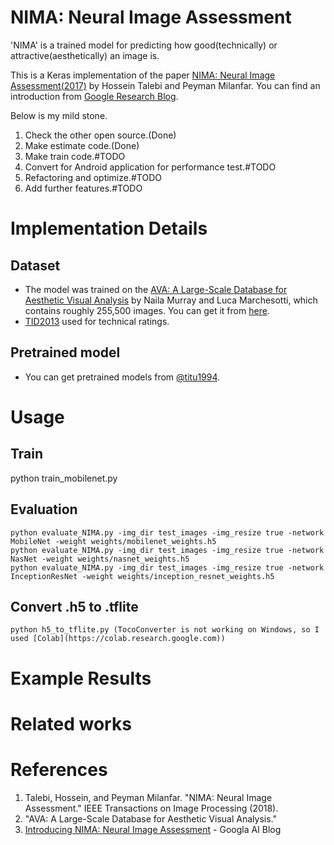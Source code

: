 # NIMA: Neural Image Assessment

'NIMA' is a trained model for predicting how good(technically) or attractive(aesthetically) an image is.

This is a Keras implementation of the paper [NIMA: Neural Image Assessment(2017)](https://arxiv.org/pdf/1709.05424.pdf) by Hossein Talebi and Peyman Milanfar. You can find an introduction from [Google Research Blog](https://ai.googleblog.com/2017/12/introducing-nima-neural-image-assessment.html).


Below is my mild stone.
1. Check the other open source.(Done)
2. Make estimate code.(Done)
3. Make train code.#TODO
4. Convert for Android application for performance test.#TODO
5. Refactoring and optimize.#TODO
6. Add further features.#TODO

# Implementation Details
## Dataset
+ The model was trained on the [AVA: A Large-Scale Database for Aesthetic Visual Analysis](http://refbase.cvc.uab.es/files/MMP2012a.pdf) by Naila Murray and Luca Marchesotti, which contains roughly 255,500 images. You can get it from [here](https://github.com/mtobeiyf/ava_downloader).
+ [TID2013](http://www.ponomarenko.info/tid2013.htm) used for technical ratings.

## Pretrained model
+ You can get pretrained models from [@titu1994](https://github.com/titu1994/neural-image-assessment/releases).

# Usage
## Train
 python train_mobilenet.py

## Evaluation
```
python evaluate_NIMA.py -img_dir test_images -img_resize true -network MobileNet -weight weights/mobilenet_weights.h5
python evaluate_NIMA.py -img_dir test_images -img_resize true -network NasNet -weight weights/nasnet_weights.h5
python evaluate_NIMA.py -img_dir test_images -img_resize true -network InceptionResNet -weight weights/inception_resnet_weights.h5
```

## Convert .h5 to .tflite
```
python h5_to_tflite.py (TocoConverter is not working on Windows, so I used [Colab](https://colab.research.google.com))
```

# Example Results

# Related works

# References
1. Talebi, Hossein, and Peyman Milanfar. "NIMA: Neural Image Assessment." IEEE Transactions on Image Processing (2018).
2. "AVA: A Large-Scale Database for Aesthetic Visual Analysis." 
3. [Introducing NIMA: Neural Image Assessment](https://ai.googleblog.com/2017/12/introducing-nima-neural-image-assessment.html) - Googla AI Blog

